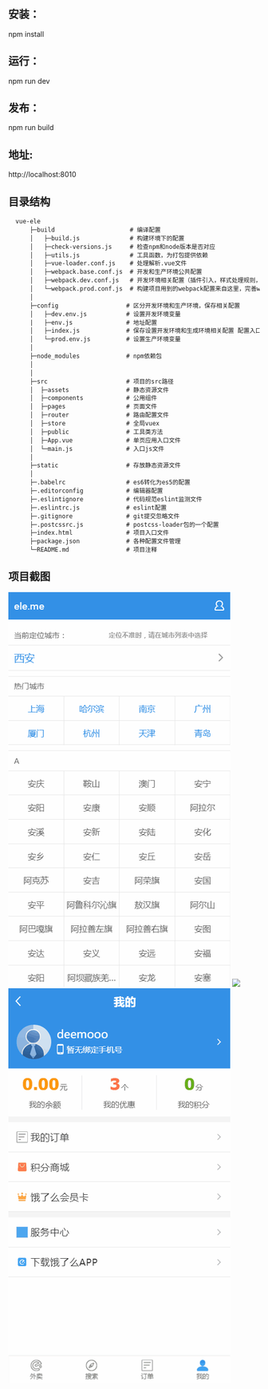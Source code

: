 ## 安装：
npm install

## 运行：
npm run dev

## 发布：
npm run build

## 地址:
http://localhost:8010

## 目录结构
```html
  vue-ele
      ├─build                     # 编译配置
      │   ├─build.js              # 构建环境下的配置
      │   ├─check-versions.js     # 检查npm和node版本是否对应
      │   ├─utils.js              # 工具函数，为打包提供依赖
      │   ├─vue-loader.conf.js    # 处理解析.vue文件
      │   ├─webpack.base.conf.js  # 开发和生产环境公共配置
      │   ├─webpack.dev.conf.js   # 开发环境相关配置（插件引入，样式处理规则，环境配置，错误信息输出）
      │   └─webpack.prod.conf.js  # 构建项目用到的webpack配置来自这里，完善webpack.base.conf.js 配置
      │
      ├─config                   # 区分开发环境和生产环境，保存相关配置
      │   ├─dev.env.js           # 设置开发环境变量
      |   ├─env.js               # 地址配置
      │   ├─index.js             # 保存设置开发环境和生成环境相关配置 配置入口
      │   └─prod.env.js          # 设置生产环境变量
      │
      ├─node_modules             # npm依赖包
      │
      │
      ├─src                      # 项目的src路径
      │  ├─assets                # 静态资源文件
      │  ├─components            # 公用组件
      │  ├─pages                 # 页面文件
      │  ├─router                # 路由配置文件
      │  ├─store                 # 全局vuex
      │  ├─public                # 工具类方法
      │  ├─App.vue               # 单页应用入口文件
      │  └─main.js               # 入口js文件
      │
      ├─static                   # 存放静态资源文件
      │
      ├─.babelrc                 # es6转化为es5的配置
      ├─.editorconfig            # 编辑器配置
      ├─.eslintignore            # 代码规范eslint监测文件
      ├─.eslintrc.js             # eslint配置
      ├─.gitignore               # git提交忽略文件
      ├─.postcssrc.js            # postcss-loader包的一个配置
      ├─index.html               # 项目入口文件
      ├─package.json             # 各种配置文件管理
      └─README.md                # 项目注释
```
## 项目截图
<img src="https://github.com/Deemooo/Vue-starter/blob/master/screenshots/vue-ele1.gif" /> 
<img src="https://github.com/Deemooo/Vue-starter/blob/master/screenshots/vue-ele2.gif" /> 
<img src="https://github.com/Deemooo/Vue-starter/blob/master/screenshots/vue-ele3.gif" />

